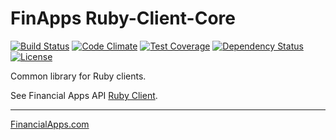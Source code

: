 
FinApps Ruby-Client-Core
========================

[![Build Status](https://travis-ci.org/finapps/ruby-client-core.svg?branch=master)](https://travis-ci.org/finapps/ruby-client-core)
[![Code Climate](https://codeclimate.com/github/finapps/ruby-client-core/badges/gpa.svg)](https://codeclimate.com/github/finapps/ruby-client-core)
[![Test Coverage](https://codeclimate.com/github/finapps/ruby-client-core/badges/coverage.svg)](https://codeclimate.com/github/finapps/ruby-client-core/coverage)
[![Dependency Status](https://gemnasium.com/badges/github.com/finapps/ruby-client-core.svg)](https://gemnasium.com/github.com/finapps/ruby-client-core)
[![License](http://img.shields.io/:license-mit-blue.svg?style=flat-square)](http://finapps.mit-license.org)

Common library for Ruby clients.

See Financial Apps API [Ruby Client][ruby-client].


-------------------

[FinancialApps.com][financialapps]

[ruby-client]: https://github.com/finapps/ruby-client
[financialapps]: https://financialapps.com
